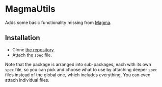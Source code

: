 # MagmaUtils

Adds some basic functionality missing from [Magma](http://magma.maths.usyd.edu.au/magma).

## Installation

- Clone [the repository](https://github.com/cjdoris/MagmaUtils).
- Attach the `spec` file.

Note that the package is arranged into sub-packages, each with its own `spec` file, so you can pick and choose what to use by attaching deeper `spec` files instead of the global one, which includes everything. You can even attach individual files.
